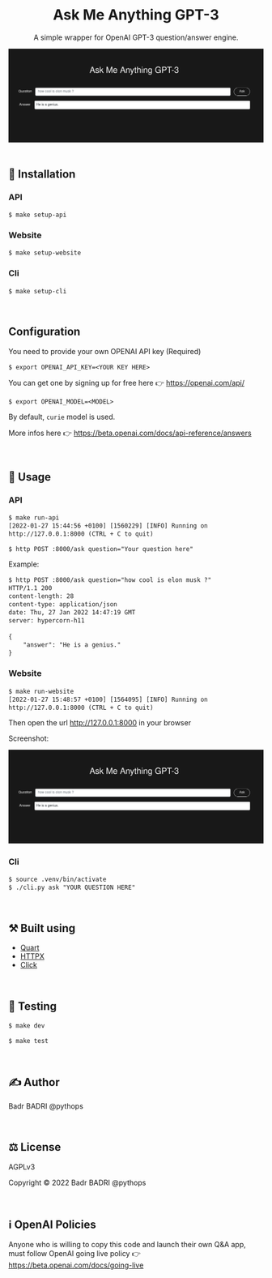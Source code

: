<h1 align="center">Ask Me Anything GPT-3</h1>

<div align="cetner">
  <p align="center">A simple wrapper for OpenAI GPT-3 question/answer engine.</p>
  <img src="assets/website.png" alt="AMA GTP3"></img>
</div>

<br>

## 🔌 Installation
### API
```
$ make setup-api
```

### Website
```
$ make setup-website
```

### Cli
```
$ make setup-cli
```

<br>

## Configuration
You need to provide your own OPENAI API key (Required)
```
$ export OPENAI_API_KEY=<YOUR KEY HERE>
```
You can get one by signing up for free here 👉 https://openai.com/api/

```
$ export OPENAI_MODEL=<MODEL>
```
By default, `curie` model  is used.

More infos here 👉 https://beta.openai.com/docs/api-reference/answers

<br>

## 🚀 Usage
### API
```
$ make run-api
[2022-01-27 15:44:56 +0100] [1560229] [INFO] Running on http://127.0.0.1:8000 (CTRL + C to quit)
```

```
$ http POST :8000/ask question="Your question here"
```

Example:
```
$ http POST :8000/ask question="how cool is elon musk ?"
HTTP/1.1 200
content-length: 28
content-type: application/json
date: Thu, 27 Jan 2022 14:47:19 GMT
server: hypercorn-h11

{
    "answer": "He is a genius."
}
```


### Website
```
$ make run-website
[2022-01-27 15:48:57 +0100] [1564095] [INFO] Running on http://127.0.0.1:8000 (CTRL + C to quit)
```
Then open the url http://127.0.0.1:8000 in your browser

Screenshot:

<div align="cetner">
  <img src="assets/website.png" alt="AMA GTP3"></img>
</div>


### Cli
```
$ source .venv/bin/activate
$ ./cli.py ask "YOUR QUESTION HERE"
```

<br>

## ⚒️  Built using
- [Quart](https://github.com/pgjones/quart)
- [HTTPX](https://www.python-httpx.org/)
- [Click](https://click.palletsprojects.com/en/8.0.x/)

<br>

## 🔧 Testing
```
$ make dev
```

```
$ make test
```

<br>

## ✍️  Author

Badr BADRI @pythops

<br>

## ⚖️  License
AGPLv3

Copyright © 2022 Badr BADRI @pythops

<br>

## ℹ️  OpenAI Policies
Anyone who is willing to copy this  code and launch their own Q&A app, must follow OpenAI going live policy 👉 https://beta.openai.com/docs/going-live
